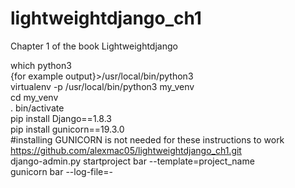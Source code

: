 # lightweightdjango_ch1
Chapter 1 of the book Lightweightdjango

which python3 <br/>
{for example output}>/usr/local/bin/python3 <br/>
virtualenv -p /usr/local/bin/python3 my_venv <br/>
cd my_venv <br/>
. bin/activate <br/>
pip install Django==1.8.3 <br/>
pip install gunicorn==19.3.0 <br/> #installing GUNICORN is not needed for these instructions to work
https://github.com/alexmac05/lightweightdjango_ch1.git <br/>
django-admin.py startproject bar --template=project_name <br/>
gunicorn bar --log-file=- <br/>



